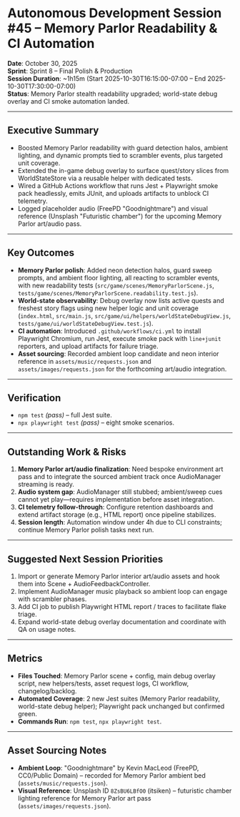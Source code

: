# Autonomous Development Session #45 – Memory Parlor Readability & CI Automation

**Date**: October 30, 2025  
**Sprint**: Sprint 8 – Final Polish & Production  
**Session Duration**: ~1h15m (Start 2025-10-30T16:15:00-07:00 – End 2025-10-30T17:30:00-07:00)  
**Status**: Memory Parlor stealth readability upgraded; world-state debug overlay and CI smoke automation landed.

---

## Executive Summary
- Boosted Memory Parlor readability with guard detection halos, ambient lighting, and dynamic prompts tied to scrambler events, plus targeted unit coverage.
- Extended the in-game debug overlay to surface quest/story slices from WorldStateStore via a reusable helper with dedicated tests.
- Wired a GitHub Actions workflow that runs Jest + Playwright smoke pack headlessly, emits JUnit, and uploads artifacts to unblock CI telemetry.
- Logged placeholder audio (FreePD "Goodnightmare") and visual reference (Unsplash "Futuristic chamber") for the upcoming Memory Parlor art/audio pass.

---

## Key Outcomes
- **Memory Parlor polish**: Added neon detection halos, guard sweep prompts, and ambient floor lighting, all reacting to scrambler events, with new readability tests (`src/game/scenes/MemoryParlorScene.js`, `tests/game/scenes/MemoryParlorScene.readability.test.js`).
- **World-state observability**: Debug overlay now lists active quests and freshest story flags using new helper logic and unit coverage (`index.html`, `src/main.js`, `src/game/ui/helpers/worldStateDebugView.js`, `tests/game/ui/worldStateDebugView.test.js`).
- **CI automation**: Introduced `.github/workflows/ci.yml` to install Playwright Chromium, run Jest, execute smoke pack with `line+junit` reporters, and upload artifacts for failure triage.
- **Asset sourcing**: Recorded ambient loop candidate and neon interior reference in `assets/music/requests.json` and `assets/images/requests.json` for the forthcoming art/audio integration.

---

## Verification
- `npm test` *(pass)* – full Jest suite.
- `npx playwright test` *(pass)* – eight smoke scenarios.

---

## Outstanding Work & Risks
1. **Memory Parlor art/audio finalization**: Need bespoke environment art pass and to integrate the sourced ambient track once AudioManager streaming is ready.
2. **Audio system gap**: AudioManager still stubbed; ambient/sweep cues cannot yet play—requires implementation before asset integration.
3. **CI telemetry follow-through**: Configure retention dashboards and extend artifact storage (e.g., HTML report) once pipeline stabilizes.
4. **Session length**: Automation window under 4h due to CLI constraints; continue Memory Parlor polish tasks next run.

---

## Suggested Next Session Priorities
1. Import or generate Memory Parlor interior art/audio assets and hook them into Scene + AudioFeedbackController.
2. Implement AudioManager music playback so ambient loop can engage with scrambler phases.
3. Add CI job to publish Playwright HTML report / traces to facilitate flake triage.
4. Expand world-state debug overlay documentation and coordinate with QA on usage notes.

---

## Metrics
- **Files Touched**: Memory Parlor scene + config, main debug overlay script, new helpers/tests, asset request logs, CI workflow, changelog/backlog.
- **Automated Coverage**: 2 new Jest suites (Memory Parlor readability, world-state debug helper); Playwright pack unchanged but confirmed green.
- **Commands Run**: `npm test`, `npx playwright test`.

---

## Asset Sourcing Notes
- **Ambient Loop**: "Goodnightmare" by Kevin MacLeod (FreePD, CC0/Public Domain) – recorded for Memory Parlor ambient bed (`assets/music/requests.json`).
- **Visual Reference**: Unsplash ID `8ZsBU6LBfO0` (itsiken) – futuristic chamber lighting reference for Memory Parlor art pass (`assets/images/requests.json`).

